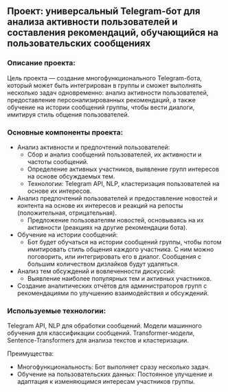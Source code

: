 ## Проект: универсальный Telegram-бот для анализа активности пользователей и составления рекомендаций, обучающийся на пользовательских сообщениях

### Описание проекта:
Цель проекта — создание многофункционального Telegram-бота, который может быть интегрирован в группы и сможет выполнять несколько задач одновременно: анализ активности пользователей, предоставление персонализированных рекомендаций, а также обучение на истории сообщений группы, чтобы вести диалоги, имитируя стиль общения пользователей.

### Основные компоненты проекта:
- Анализ активности и предпочтений пользователей:
  - Сбор и анализ сообщений пользователей, их активности и частоты сообщений.
  - Определение активных участников, выявление групп интересов на основе обсуждаемых тем.
  - Технологии: Telegram API, NLP, кластеризация пользователей на основе их интересов.
- Анализ предпочтений пользователей и предоставление новостей и контента на основе их интересов и реакций на репосты (положительная, отрицательная).
  - Предложение пользователям новостей, основываясь на их активности (реакциях на другие рекомендации бота).
- Обучение на истории сообщений:
  - Бот будет обучаться на истории сообщений группы, чтобы потом имитировать стиль общения каждого участника. С ним можно поговорить, или интегрировать его в диалог. Сообщения с большим количеством дизлайков будут удаляться.
- Анализ тем обсуждений и вовлеченности дискуссий:
  - Выявление наиболее популярных тем и активных участников.
- Создание аналитических отчётов для администраторов групп с рекомендациями по улучшению взаимодействия и обсуждений.

### Используемые технологии:
Telegram API, NLP для обработки сообщений.
Модели машинного обучения для классификации сообщений.
Transformer-модели, Sentence-Transformers для анализа текстов и кластеризации.

Преимущества:
- Многофункциональность: Бот выполняет сразу несколько задач.
- Обучение на пользовательских данных: Постоянное улучшение и адаптация к изменяющимся интересам участников группы.
